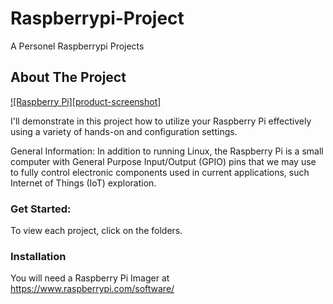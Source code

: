 <a name="readme-top"></a>
# Raspberrypi-Project
A Personel Raspberrypi Projects


## About The Project
[![Raspberry Pi][product-screenshot]](https://upload.wikimedia.org/wikipedia/commons/thumb/7/7d/23551-raspberry-pi-5.jpg/800px-23551-raspberry-pi-5.jpg)

I'll demonstrate in this project how to utilize your Raspberry Pi effectively using a variety of hands-on and configuration settings.

General Information:
In addition to running Linux, the Raspberry Pi is a small computer with General Purpose Input/Output (GPIO) pins that we may use to fully control electronic components used in current applications, such Internet of Things (IoT) exploration.


### Get Started:
To view each project, click on the folders.



### Installation

You will need a Raspberry Pi Imager at https://www.raspberrypi.com/software/


